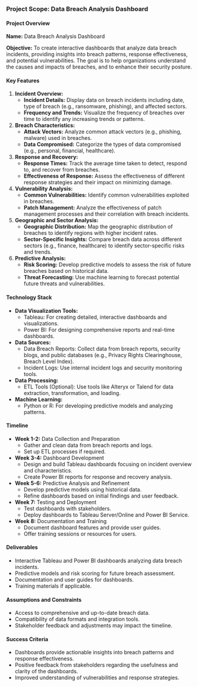 ### **Project Scope: Data Breach Analysis Dashboard**

#### **Project Overview**

**Name:** Data Breach Analysis Dashboard

**Objective:** To create interactive dashboards that analyze data breach incidents, providing insights into breach patterns, response effectiveness, and potential vulnerabilities. The goal is to help organizations understand the causes and impacts of breaches, and to enhance their security posture.

#### **Key Features**

1. **Incident Overview:**  
   * **Incident Details:** Display data on breach incidents including date, type of breach (e.g., ransomware, phishing), and affected sectors.  
   * **Frequency and Trends:** Visualize the frequency of breaches over time to identify any increasing trends or patterns.  
2. **Breach Characteristics:**  
   * **Attack Vectors:** Analyze common attack vectors (e.g., phishing, malware) used in breaches.  
   * **Data Compromised:** Categorize the types of data compromised (e.g., personal, financial, healthcare).  
3. **Response and Recovery:**  
   * **Response Times:** Track the average time taken to detect, respond to, and recover from breaches.  
   * **Effectiveness of Response:** Assess the effectiveness of different response strategies and their impact on minimizing damage.  
4. **Vulnerability Analysis:**  
   * **Common Vulnerabilities:** Identify common vulnerabilities exploited in breaches.  
   * **Patch Management:** Analyze the effectiveness of patch management processes and their correlation with breach incidents.  
5. **Geographic and Sector Analysis:**  
   * **Geographic Distribution:** Map the geographic distribution of breaches to identify regions with higher incident rates.  
   * **Sector-Specific Insights:** Compare breach data across different sectors (e.g., finance, healthcare) to identify sector-specific risks and trends.  
6. **Predictive Analysis:**  
   * **Risk Scoring:** Develop predictive models to assess the risk of future breaches based on historical data.  
   * **Threat Forecasting:** Use machine learning to forecast potential future threats and vulnerabilities.

#### **Technology Stack**

* **Data Visualization Tools:**  
  * Tableau: For creating detailed, interactive dashboards and visualizations.  
  * Power BI: For designing comprehensive reports and real-time dashboards.  
* **Data Sources:**  
  * Data Breach Reports: Collect data from breach reports, security blogs, and public databases (e.g., Privacy Rights Clearinghouse, Breach Level Index).  
  * Incident Logs: Use internal incident logs and security monitoring tools.  
* **Data Processing:**  
  * ETL Tools (Optional): Use tools like Alteryx or Talend for data extraction, transformation, and loading.  
* **Machine Learning:**  
  * Python or R: For developing predictive models and analyzing patterns.

#### **Timeline**

* **Week 1-2:** Data Collection and Preparation  
  * Gather and clean data from breach reports and logs.  
  * Set up ETL processes if required.  
* **Week 3-4:** Dashboard Development  
  * Design and build Tableau dashboards focusing on incident overview and characteristics.  
  * Create Power BI reports for response and recovery analysis.  
* **Week 5-6:** Predictive Analysis and Refinement  
  * Develop predictive models using historical data.  
  * Refine dashboards based on initial findings and user feedback.  
* **Week 7:** Testing and Deployment  
  * Test dashboards with stakeholders.  
  * Deploy dashboards to Tableau Server/Online and Power BI Service.  
* **Week 8:** Documentation and Training  
  * Document dashboard features and provide user guides.  
  * Offer training sessions or resources for users.

#### **Deliverables**

* Interactive Tableau and Power BI dashboards analyzing data breach incidents.  
* Predictive models and risk scoring for future breach assessment.  
* Documentation and user guides for dashboards.  
* Training materials if applicable.

#### **Assumptions and Constraints**

* Access to comprehensive and up-to-date breach data.  
* Compatibility of data formats and integration tools.  
* Stakeholder feedback and adjustments may impact the timeline.

#### **Success Criteria**

* Dashboards provide actionable insights into breach patterns and response effectiveness.  
* Positive feedback from stakeholders regarding the usefulness and clarity of the dashboards.  
* Improved understanding of vulnerabilities and response strategies.

